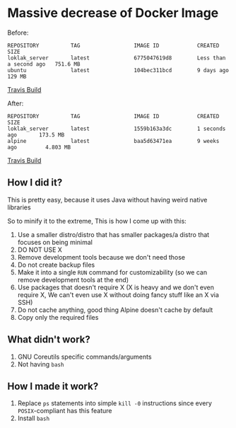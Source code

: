 # Massive decrease of Docker Image

Before:
```
REPOSITORY          TAG                 IMAGE ID            CREATED                  SIZE
loklak_server       latest              6775047619d8        Less than a second ago   751.6 MB
ubuntu              latest              104bec311bcd        9 days ago               129 MB
```
[Travis Build](https://travis-ci.org/yukiisbored/loklak_server/builds/186665492)

After:
```
REPOSITORY          TAG                 IMAGE ID            CREATED             SIZE
loklak_server       latest              1559b163a3dc        1 seconds ago       173.5 MB
alpine              latest              baa5d63471ea        9 weeks ago         4.803 MB
```
[Travis Build](https://travis-ci.org/yukiisbored/loklak_server/builds/186675655)

## How I did it?

This is pretty easy, because it uses Java without having weird native libraries

So to minify it to the extreme, This is how I come up with this:

1. Use a smaller distro/distro that has smaller packages/a distro that focuses
   on being minimal
2. DO NOT USE X
3. Remove development tools because we don't need those
4. Do not create backup files
5. Make it into a single `RUN` command for customizability (so we can remove
   development tools at the end)
6. Use packages that doesn't require X (X is heavy and we don't even require X,
   We can't even use X without doing fancy stuff like an X via SSH)
7. Do not cache anything, good thing Alpine doesn't cache by default
8. Copy only the required files

## What didn't work?

1. GNU Coreutils specific commands/arguments
2. Not having `bash`

## How I made it work?

1. Replace `ps` statements into simple `kill -0` instructions since every
   `POSIX`-compliant has this feature
2. Install `bash`
